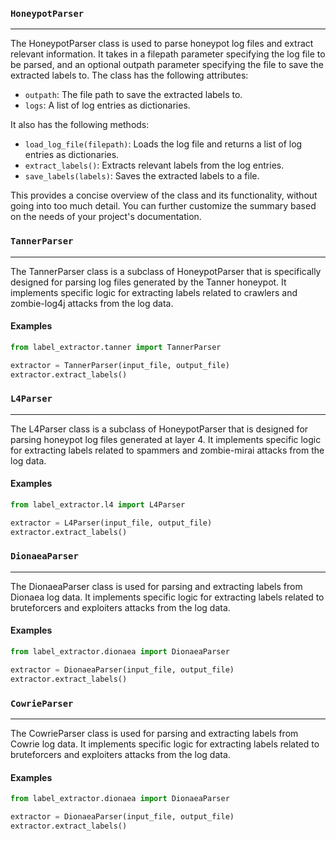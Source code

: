 ### `HoneypotParser`
___
The HoneypotParser class is used to parse honeypot log files and extract relevant information. It takes in a filepath parameter specifying the log file to be parsed, and an optional outpath parameter specifying the file to save the extracted labels to. The class has the following attributes:

- `outpath`: The file path to save the extracted labels to.
- `logs`: A list of log entries as dictionaries.

It also has the following methods:

- `load_log_file(filepath)`: Loads the log file and returns a list of log entries as dictionaries.
- `extract_labels()`: Extracts relevant labels from the log entries.
- `save_labels(labels)`: Saves the extracted labels to a file.

This provides a concise overview of the class and its functionality, without going into too much detail. You can further customize the summary based on the needs of your project's documentation.


### `TannerParser`
___

The TannerParser class is a subclass of HoneypotParser that is specifically designed for parsing log files generated by the Tanner honeypot. It implements specific logic for extracting labels related to crawlers and zombie-log4j attacks from the log data. 

#### Examples
```python
from label_extractor.tanner import TannerParser

extractor = TannerParser(input_file, output_file)
extractor.extract_labels()
```


### `L4Parser`
___

The L4Parser class is a subclass of HoneypotParser that is designed for parsing honeypot log files generated at layer 4. It implements specific logic for extracting labels related to spammers and zombie-mirai attacks from the log data.

#### Examples
```python
from label_extractor.l4 import L4Parser

extractor = L4Parser(input_file, output_file)
extractor.extract_labels()
```

### `DionaeaParser`
___

The DionaeaParser class is used for parsing and extracting labels from Dionaea log data. It implements specific logic for extracting labels related to bruteforcers and exploiters attacks from the log data.


#### Examples
```python
from label_extractor.dionaea import DionaeaParser

extractor = DionaeaParser(input_file, output_file)
extractor.extract_labels()
```

### `CowrieParser`
___

The CowrieParser class is used for parsing and extracting labels from Cowrie log data. It implements specific logic for extracting labels related to bruteforcers and exploiters attacks from the log data.

#### Examples
```python
from label_extractor.dionaea import DionaeaParser

extractor = DionaeaParser(input_file, output_file)
extractor.extract_labels()
```